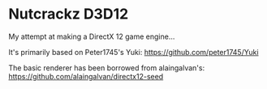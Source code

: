 # Nutcrackz D3D12

My attempt at making a DirectX 12 game engine...

It's primarily based on Peter1745's Yuki:
https://github.com/peter1745/Yuki

The basic renderer has been borrowed from
alaingalvan's: https://github.com/alaingalvan/directx12-seed
